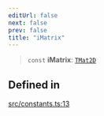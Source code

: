 ```yaml
---
editUrl: false
next: false
prev: false
title: "iMatrix"
---
```


> `const` **iMatrix**: [`TMat2D`](/api/type-aliases/tmat2d/)

## Defined in

[src/constants.ts:13](https://github.com/fabricjs/fabric.js/blob/5c1240d8b4662e45868dd33f385f941de21c8e9c/src/constants.ts#L13)
